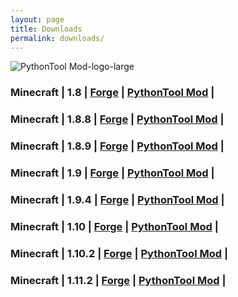 ```yaml
---
layout: page
title: Downloads
permalink: downloads/
---
```



![PythonTool Mod-logo-large](/PythonTool-Mod/images/pythontool_logo.jpg)


### Minecraft  |    1.8    | [Forge](http://files.minecraftforge.net/maven/net/minecraftforge/forge/index_1.8.html)    | [PythonTool Mod](https://github.com/ngcm/PythonTool-Mod/tree/master/mod_jars/1.8/pythontool-0.8.jar)   |
### Minecraft  |    1.8.8  | [Forge](http://files.minecraftforge.net/maven/net/minecraftforge/forge/index_1.8.8.html)  | [PythonTool Mod](https://github.com/ngcm/PythonTool-Mod/tree/master/mod_jars/1.8.8/pythontool-0.8.jar) |
### Minecraft  |    1.8.9  | [Forge](http://files.minecraftforge.net/maven/net/minecraftforge/forge/index_1.8.9.html)  | [PythonTool Mod](https://github.com/ngcm/PythonTool-Mod/tree/master/mod_jars/1.8.9/pythontool-0.8.jar) |
### Minecraft  |    1.9    | [Forge](http://files.minecraftforge.net/maven/net/minecraftforge/forge/index_1.9.html)    | [PythonTool Mod](https://github.com/ngcm/PythonTool-Mod/tree/master/mod_jars/1.9/pythontool-0.8.jar) |
### Minecraft  |    1.9.4  | [Forge](http://files.minecraftforge.net/maven/net/minecraftforge/forge/index_1.9.4.html)  | [PythonTool Mod](https://github.com/ngcm/PythonTool-Mod/tree/master/mod_jars/1.94/pythontool-0.8.jar) |
### Minecraft  |    1.10   | [Forge](http://files.minecraftforge.net/maven/net/minecraftforge/forge/index_1.10.html)   | [PythonTool Mod](https://github.com/ngcm/PythonTool-Mod/tree/master/mod_jars/1.10/pythontool-0.8.jar) |
### Minecraft  |    1.10.2 | [Forge](http://files.minecraftforge.net/maven/net/minecraftforge/forge/index_1.10.2.html) | [PythonTool Mod](https://github.com/ngcm/PythonTool-Mod/tree/master/mod_jars/1.10.2/pythontool-0.8.jar) |
### Minecraft  |    1.11.2 | [Forge](http://files.minecraftforge.net/maven/net/minecraftforge/forge/index_1.11.2.html) | [PythonTool Mod](https://github.com/ngcm/PythonTool-Mod/tree/master/mod_jars/1.11.2/pythontool-0.8.jar) |
